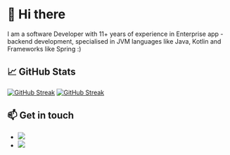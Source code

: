 # 👋 Hi there 
I am a software Developer with 11+ years of experience in Enterprise app - backend development, specialised in JVM languages like Java, Kotlin and Frameworks like Spring :) 

## &#x1f4c8; GitHub Stats
[![GitHub Streak](https://streak-stats.demolab.com?user=soumencemk&date_format=j%20M%5B%20Y%5D&mode=weekly)](https://git.io/streak-stats)
[![GitHub Streak](https://github-readme-stats.vercel.app/api?username=soumencemk)](https://github-readme-stats.vercel.app/api?username=soumencemk)
## 📫 Get in touch

- [<img src="https://img.shields.io/badge/Twitter-itssoumen-blue?style=plastic&logo=twitter">](https://twitter.com/itssoumen)
- [<img src="https://img.shields.io/badge/Linkedin-itssoumen-blue?style=plastic&logo=linkedin">](https://www.linkedin.com/in/itssoumen/)
